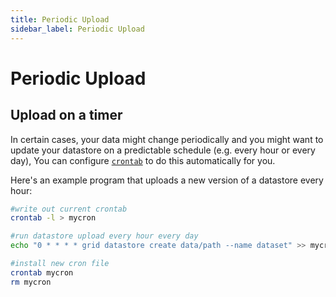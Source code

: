 ```yaml
---
title: Periodic Upload
sidebar_label: Periodic Upload
---
```

# Periodic Upload
## Upload on a timer

In certain cases, your data might change periodically and you might want to update your
datastore on a predictable schedule (e.g. every hour or every day), You can configure
[`crontab`](https://man7.org/linux/man-pages/man5/crontab.5.html) to do this automatically
for you. 

Here's an example program that uploads a new version of a datastore every hour:

```bash
#write out current crontab
crontab -l > mycron

#run datastore upload every hour every day
echo "0 * * * * grid datastore create data/path --name dataset" >> mycron    

#install new cron file
crontab mycron
rm mycron
```